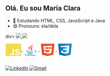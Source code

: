 ## Olá. Eu sou Maria Clara


- 🌱 Estudando HTML, CSS, JavaScript e Java
- 😄 Pronouns: ela/dela

div>
    <a href="https://github.com/MariaMotaMM">
    <img height="180mm" src="https://github-readme-stats.vercel.app/api?username=MariaMotaMM&show_icons=true&theme=dark&include_all_commits=true&count_private=true"/>
    <img height="180mm" src="https://github-readme-stats.vercel.app/api/top-langs/?username=MariaMotaMM&layout=compact&langs_count=16&theme=dark"/>
</div>

<div style="display: inline_block">
  <img align="center" alt="Maria-Js" height="40" width="50" src="https://raw.githubusercontent.com/devicons/devicon/master/icons/javascript/javascript-plain.svg">
  <img align="center" alt="Maria-Java" height="40" width="50" src="https://raw.githubusercontent.com/devicons/devicon/master/icons/java/java-original.svg">
  <img align="center" alt="Maria-HTML" height="40" width="50" src="https://raw.githubusercontent.com/devicons/devicon/master/icons/html5/html5-original.svg">
  <img align="center" alt="Maria-CSS" height="40" width="50" src="https://raw.githubusercontent.com/devicons/devicon/master/icons/css3/css3-original.svg">
</div>

##


<div>
    <a href="https://www.linkedin.com/in/maria-clara-mota-668800295?utm_source=share&utm_campaign=share_via&utm_content=profile&utm_medium=android_app" target="_blank">
        <img src="https://img.shields.io/badge/LinkedIn-0077B5?style=for-the-badge&logo=linkedin&logoColor=white" alt="LinkedIn">
    </a>
    <a href="mailto:mariaclaramota205@gmail.com" target="_blank">
        <img src="https://img.shields.io/badge/Gmail-D14836?style=for-the-badge&logo=gmail&logoColor=white" alt="Gmail">
    </a>
</div>
